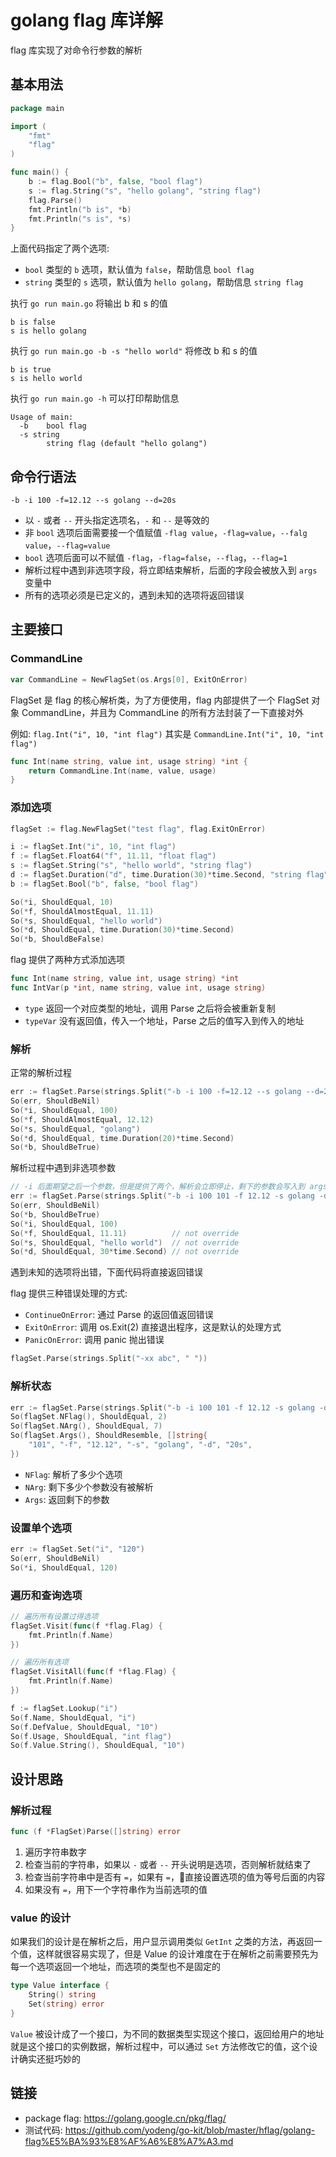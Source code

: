 # golang flag 库详解

flag 库实现了对命令行参数的解析

## 基本用法

``` go
package main

import (
    "fmt"
    "flag"
)

func main() {
    b := flag.Bool("b", false, "bool flag")
	s := flag.String("s", "hello golang", "string flag")
	flag.Parse()
    fmt.Println("b is", *b)
    fmt.Println("s is", *s)
}
```

上面代码指定了两个选项:

- `bool` 类型的 `b` 选项，默认值为 `false`，帮助信息 `bool flag`
- `string` 类型的 `s` 选项，默认值为 `hello golang`，帮助信息 `string flag`

执行 `go run main.go` 将输出 b 和 s 的值

```
b is false
s is hello golang
```

执行 `go run main.go -b -s "hello world"` 将修改 b 和 s 的值

```
b is true
s is hello world
```

执行 `go run main.go -h` 可以打印帮助信息

```
Usage of main:
  -b	bool flag
  -s string
    	string flag (default "hello golang")
```


## 命令行语法

```
-b -i 100 -f=12.12 --s golang --d=20s
```

- 以 `-` 或者 `--` 开头指定选项名，`-` 和 `--` 是等效的
- 非 `bool` 选项后面需要接一个值赋值 `-flag value`，`-flag=value`，`--falg value`，`--flag=value`
- `bool` 选项后面可以不赋值 `-flag`，`-flag=false`，`--flag`，`--flag=1`
- 解析过程中遇到非选项字段，将立即结束解析，后面的字段会被放入到 `args` 变量中
- 所有的选项必须是已定义的，遇到未知的选项将返回错误

## 主要接口

### CommandLine

```go
var CommandLine = NewFlagSet(os.Args[0], ExitOnError)
```

FlagSet 是 flag 的核心解析类，为了方便使用，flag 内部提供了一个 FlagSet 对象 CommandLine，并且为 CommandLine 的所有方法封装了一下直接对外

例如: `flag.Int("i", 10, "int flag")` 其实是 `CommandLine.Int("i", 10, "int flag")`

``` go
func Int(name string, value int, usage string) *int {
	return CommandLine.Int(name, value, usage)
}
```

### 添加选项

``` go
flagSet := flag.NewFlagSet("test flag", flag.ExitOnError)

i := flagSet.Int("i", 10, "int flag")
f := flagSet.Float64("f", 11.11, "float flag")
s := flagSet.String("s", "hello world", "string flag")
d := flagSet.Duration("d", time.Duration(30)*time.Second, "string flag")
b := flagSet.Bool("b", false, "bool flag")

So(*i, ShouldEqual, 10)
So(*f, ShouldAlmostEqual, 11.11)
So(*s, ShouldEqual, "hello world")
So(*d, ShouldEqual, time.Duration(30)*time.Second)
So(*b, ShouldBeFalse)
```

flag 提供了两种方式添加选项

``` go
func Int(name string, value int, usage string) *int
func IntVar(p *int, name string, value int, usage string)
```

- `type` 返回一个对应类型的地址，调用 Parse 之后将会被重新复制
- `typeVar` 没有返回值，传入一个地址，Parse 之后的值写入到传入的地址

### 解析

正常的解析过程

```go
err := flagSet.Parse(strings.Split("-b -i 100 -f=12.12 --s golang --d=20s", " "))
So(err, ShouldBeNil)
So(*i, ShouldEqual, 100)
So(*f, ShouldAlmostEqual, 12.12)
So(*s, ShouldEqual, "golang")
So(*d, ShouldEqual, time.Duration(20)*time.Second)
So(*b, ShouldBeTrue)
```

解析过程中遇到非选项参数

``` go
// -i 后面期望之后一个参数，但是提供了两个，解析会立即停止，剩下的参数会写入到 args 中
err := flagSet.Parse(strings.Split("-b -i 100 101 -f 12.12 -s golang -d 20s", " "))
So(err, ShouldBeNil)
So(*b, ShouldBeTrue)
So(*i, ShouldEqual, 100)
So(*f, ShouldEqual, 11.11)          // not override
So(*s, ShouldEqual, "hello world")  // not override
So(*d, ShouldEqual, 30*time.Second) // not override
```

遇到未知的选项将出错，下面代码将直接返回错误

flag 提供三种错误处理的方式:

- `ContinueOnError`: 通过 Parse 的返回值返回错误
- `ExitOnError`: 调用 os.Exit(2) 直接退出程序，这是默认的处理方式
- `PanicOnError`: 调用 panic 抛出错误

``` go
flagSet.Parse(strings.Split("-xx abc", " "))
```

### 解析状态

``` go
err := flagSet.Parse(strings.Split("-b -i 100 101 -f 12.12 -s golang -d 20s", " "))
So(flagSet.NFlag(), ShouldEqual, 2)
So(flagSet.NArg(), ShouldEqual, 7)
So(flagSet.Args(), ShouldResemble, []string{
    "101", "-f", "12.12", "-s", "golang", "-d", "20s",
})
```

- `NFlag`: 解析了多少个选项
- `NArg`: 剩下多少个参数没有被解析
- `Args`: 返回剩下的参数

### 设置单个选项

``` go
err := flagSet.Set("i", "120")
So(err, ShouldBeNil)
So(*i, ShouldEqual, 120)
```

### 遍历和查询选项

``` go
// 遍历所有设置过得选项
flagSet.Visit(func(f *flag.Flag) {
    fmt.Println(f.Name)
})

// 遍历所有选项
flagSet.VisitAll(func(f *flag.Flag) {
    fmt.Println(f.Name)
})

f := flagSet.Lookup("i")
So(f.Name, ShouldEqual, "i")
So(f.DefValue, ShouldEqual, "10")
So(f.Usage, ShouldEqual, "int flag")
So(f.Value.String(), ShouldEqual, "10")
```

## 设计思路

### 解析过程

``` go
func (f *FlagSet)Parse([]string) error
```

1. 遍历字符串数字
2. 检查当前的字符串，如果以 `-` 或者 `--` 开头说明是选项，否则解析就结束了
3. 检查当前字符串中是否有 `=`，如果有 `=`，直接设置选项的值为等号后面的内容
4. 如果没有 `=`，用下一个字符串作为当前选项的值

### value 的设计

如果我们的设计是在解析之后，用户显示调用类似 `GetInt` 之类的方法，再返回一个值，这样就很容易实现了，但是 Value 的设计难度在于在解析之前需要预先为每一个选项返回一个地址，而选项的类型也不是固定的

``` go
type Value interface {
	String() string
	Set(string) error
}
```

`Value` 被设计成了一个接口，为不同的数据类型实现这个接口，返回给用户的地址就是这个接口的实例数据，解析过程中，可以通过 `Set` 方法修改它的值，这个设计确实还挺巧妙的

## 链接

- package flag: <https://golang.google.cn/pkg/flag/>
- 测试代码: <https://github.com/yodeng/go-kit/blob/master/hflag/golang-flag%E5%BA%93%E8%AF%A6%E8%A7%A3.md>
